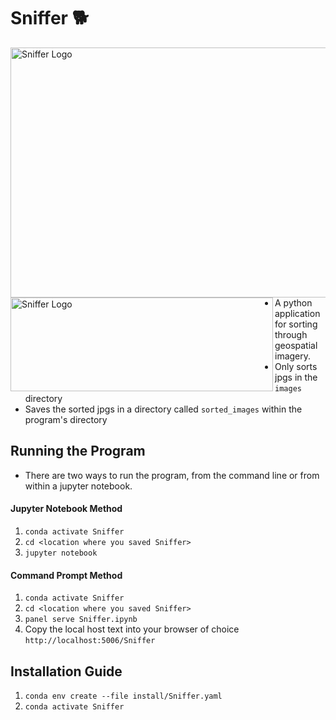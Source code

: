 # Sniffer 🐕 
<img src="https://user-images.githubusercontent.com/61564689/156816270-3e0374b9-bd93-4e46-b195-2f88d10c0b54.gif" align="right"
     alt="Sniffer Logo" width="550" height="400">
   
<img src="https://user-images.githubusercontent.com/61564689/156816405-f7f260e3-b020-43fd-8462-023dabcf0b7a.png" align="left"
     alt="Sniffer Logo" width="420" height="150">

- A python application for sorting through geospatial imagery.
- Only sorts jpgs in the `images` directory
- Saves the sorted jpgs in a directory called `sorted_images` within the program's directory

## Running the Program

- There are two ways to run the program, from the command line or from within a jupyter notebook.

#### Jupyter Notebook Method

1. `conda activate Sniffer`
2. `cd <location where you saved Sniffer>`
3. `jupyter notebook`

#### Command Prompt Method

1. `conda activate Sniffer`
2. `cd <location where you saved Sniffer>`
3. `panel serve Sniffer.ipynb`
4. Copy the local host text into your browser of choice `http://localhost:5006/Sniffer`

## Installation Guide

1. `conda env create --file install/Sniffer.yaml`
2. `conda activate Sniffer`
